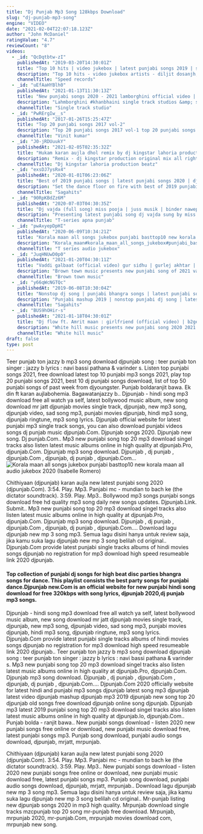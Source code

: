 ```yaml
---
title: "Dj Punjab Mp3 Song 128kbps Download"
slug: "dj-punjab-mp3-song"
engine: "VIDEO"
date: "2021-02-04T22:07:18.123Z"
author: "John McDaniel"
ratingValue: "4.7"
reviewCount: "8"
videos:
  - _id: "QcDqtbtw-zI"
    publishedAt: "2019-03-20T14:30:01Z"
    title: "Top 10 hits | video jukebox | latest punjabi songs 2019 | speed records"
    description: "Top 10 hits - video jukebox artists - diljit dosanjh, ammy virk, jassi gill, kulwinder billa, parmish verma, jassi gill, amrit maan, armaan bedil, gurnam bhullar"
    channelTitle: "Speed records"
  - _id: "uEfAaHYBlh0"
    publishedAt: "2021-01-13T11:30:13Z"
    title: "New punjabi songs 2020 - 2021 lamborghini official video | khan bhaini | shipra goyal ft. Raj shoker"
    description: "Lahmborghini #khanbhaini single track studios &amp; sajjan duhan presents the official full song of khan bhaini&#39;s latest track lamborghini new punjabi track"
    channelTitle: "Single track studio"
  - _id: "PwRErgIw__s"
    publishedAt: "2017-01-26T15:25:47Z"
    title: "Top 20 punjabi songs 2017 vol-2"
    description: "Top 20 punjabi songs 2017 vol-1 top 20 punjabi songs 2017 vol-3"
    channelTitle: "Vinit kumar"
  - _id: "J0-jRDUuukY"
    publishedAt: "2021-02-05T02:35:32Z"
    title: "Hukam karan aujla dhol remix by dj kingstar lahoria production beatz dj song"
    description: "Remix - dj kingstar production original mix all rights to music label co. &amp; no copyright infringement intended. Hukam karan aujla dhol mix dj kingstar lahoria"
    channelTitle: "Dj kingstar lahoria production beatz"
  - _id: "exsDJ7ysRx4"
    publishedAt: "2020-01-01T06:23:06Z"
    title: "Best of 2019 punjabi songs | latest punjabi songs 2020 | dj party songs | audio jukebox | saga music"
    description: "Set the dance floor on fire with best of 2019 punjabi songs dj non stop punjabi songs 2019 by jordan sandhu, sidhu moose wala, bohemia, badshah,"
    channelTitle: "Sagahits"
  - _id: "90RpKBdZz6M"
    publishedAt: "2020-07-03T04:30:35Z"
    title: "Dj vajda (full song) miss pooja | juss musik | binder nawepindia | latest punjabi songs 2020"
    description: "Presenting latest punjabi song dj vajda sung by miss pooja. The music of new punjabi song is given by juss musik while lyrics are penned by binder"
    channelTitle: "T-series apna punjab"
  - _id: "pwAxyepDpHI"
    publishedAt: "2020-06-09T10:34:21Z"
    title: "Korala maan all songs jukebox punjabi basttop10 new korala maan all audio jukebox 2020"
    description: "Korala_maan#korala_maan_all_songs_jukebox#punjabi_bast_top10_audio_jukebox_2020#karola_maan_audio_jukebox# my youtube channel subscribe"
    channelTitle: "T series audio jukebox"
  - _id: "JuqHNUwD0p0"
    publishedAt: "2021-01-20T04:30:11Z"
    title: "Vaddi galbaat (official video) gur sidhu | gurlej akhtar | punjabi songs | new punjabi songs 2020-21"
    description: "Brown town music presents new punjabi song of 2021 vaddi galbaat by gur sidhu ft.Gurlez akhtar. Do share your feedback in comments. Don&#39;t forget to"
    channelTitle: "Brown town music"
  - _id: "y66qWcNGTQc"
    publishedAt: "2019-06-08T10:30:04Z"
    title: "Nonstop dj song | punjabi bhangra songs | latest punjabi songs 2019 | punjabi dance songs | remix"
    description: "Punjabi mashup 2019 | nonstop punjabi dj song | latest punjabi song 2019 - bhangra hits subscribe saga hits to get the best collection of new punjabi songs"
    channelTitle: "Sagahits"
  - _id: "BUS9hOHir-s"
    publishedAt: "2021-01-18T04:30:01Z"
    title: "Dj flow ft. Amrit maan : girlfriend (official video) | b2gether pros | new punjabi song 2020 2021"
    description: "White hill music presents new punjabi song 2020 2021 girlfriend by dj flow ft. Amrit maan. Lyrics by amrit maan &amp; music by dj flow. A film by b2gether"
    channelTitle: "White hill music"
draft: false
type: post
---
```


Teer punjab ton jazzy b mp3 song download djpunjab song : teer punjab ton singer : jazzy b lyrics : navi bassi pathana &amp; varinder s. Listen top punjabi songs 2021, free download latest top 10 punjabi mp3 songs 2021, play top 20 punjabi songs 2021, best 10 dj punjabi songs download, list of top 50 punjabi songs of past week from djyoungster. Punjab boldaranjit bawa. Ek din ft karan aujlabohemia. Bagawatanjazzy b.. Djpunjab - hindi song mp3 download free all watch ya self, latest bollywood music album, new song download mr jatt djpunjab movies single track, djpunjab, new mp3 song, djpunjab video, sad song mp3, punjabi movies djpunjab, hindi mp3 song, djpunjab ringtune, mp3 song lyrics. Djpunjab official website for latest punjabi mp3 single track songs, you can also download punjabi videos songs dj punjab music djpunjab.Com. Djpunjab songs 2020. Djpunjab new song. Dj punjab.Com.. Mp3 new punjabi song top 20 mp3 download singel tracks also listen latest music albums online in high quality at djpunjab.Pro, djpunjab.Com. Djpunjab mp3 song download. Djpunjab , dj punjab , djpunjab.Com , djpunjab, dj punjab , djpunjab.Com...
![Korala maan all songs jukebox punjabi basttop10 new korala maan all audio jukebox 2020 (Isabelle Romero)](https://i.ytimg.com/vi/pwAxyepDpHI/hqdefault.jpg "Korala maan all songs jukebox punjabi basttop10 new korala maan all audio jukebox 2020 (Verna Griffith)")

Chithiyaan (djpunjab) karan aujla new latest punjabi song 2020 (djpunjab.Com). 3:54. Play. Mp3. Panjabi mc - mundian to bach ke (the dictator soundtrack). 3:59. Play. Mp3.. Bollywood mp3 songs punjabi songs download free hd quality mp3 song daily new songs updates. Djpunjab.Link. Submit.. Mp3 new punjabi song top 20 mp3 download singel tracks also listen latest music albums online in high quality at djpunjab.Pro, djpunjab.Com. Djpunjab mp3 song download. Djpunjab , dj punjab , djpunjab.Com , djpunjab, dj punjab , djpunjab.Com.... Download lagu djpunjab new mp 3 song mp3. Semua lagu disini hanya untuk review saja, jika kamu suka lagu djpunjab new mp 3 song belilah cd original.. Djpunjab.Com provide latest punjabi single tracks albums of hindi movies songs djpunjab no registration for mp3 download high speed resumeable link 2020 djpunjab.
<!--inArticleAds-->

<!--galleryOne-->

#### Top collection of punjabi dj songs for high beat disc parties bhangra songs for dance. This playlist consists the best party songs for punjabi dance.Djpunjab new.Com is an official website for new punjabi hindi song download for free 320kbps with song lyrics, djpunjab 2020,dj punjab mp3 songs.
<!--inArticleAds-->

<!--galleryTwo-->

Djpunjab - hindi song mp3 download free all watch ya self, latest bollywood music album, new song download mr jatt djpunjab movies single track, djpunjab, new mp3 song, djpunjab video, sad song mp3, punjabi movies djpunjab, hindi mp3 song, djpunjab ringtune, mp3 song lyrics. Djpunjab.Com provide latest punjabi single tracks albums of hindi movies songs djpunjab no registration for mp3 download high speed resumeable link 2020 djpunjab.. Teer punjab ton jazzy b mp3 song download djpunjab song : teer punjab ton singer : jazzy b lyrics : navi bassi pathana &amp; varinder s. Mp3 new punjabi song top 20 mp3 download singel tracks also listen latest music albums online in high quality at djpunjab.Pro, djpunjab.Com. Djpunjab mp3 song download. Djpunjab , dj punjab , djpunjab.Com , djpunjab, dj punjab , djpunjab.Com.... Djpunjab.Com 2020 officially website for latest hindi and punjabi mp3 songs djpunjab latest song mp3 djpunjab latest video djpunjab mashup djpunjab mp3 2019 djpunjab new song top 20 djpunjab old songs free download djpunjab online song djpunjab. Djpunjab mp3 latest 2019 punjabi song top 20 mp3 download singel tracks also listen latest music albums online in high quality at djpunjab.Io, djpunjab.Com.. Punjab bolda - ranjit bawa.. New punjabi songs download - listen 2020 new punjabi songs free online or download, new punjabi music download free, latest punjabi songs mp3. Punjab song download, punjabi audio songs download, djpunjab, mrjatt, mrpunjab.
<!--galleryThree-->

Chithiyaan (djpunjab) karan aujla new latest punjabi song 2020 (djpunjab.Com). 3:54. Play. Mp3. Panjabi mc - mundian to bach ke (the dictator soundtrack). 3:59. Play. Mp3.. New punjabi songs download - listen 2020 new punjabi songs free online or download, new punjabi music download free, latest punjabi songs mp3. Punjab song download, punjabi audio songs download, djpunjab, mrjatt, mrpunjab.. Download lagu djpunjab new mp 3 song mp3. Semua lagu disini hanya untuk review saja, jika kamu suka lagu djpunjab new mp 3 song belilah cd original.. Mr-punjab listing new djpunjab songs 2020 in mp3 high quality. Mrpunjab download single tracks mzcpunjab top 20 song mr-punjab free download. Mrpunjab, mrpunjab 2020, mr-punjab.Com, mrpunjab movies download com, mrpunjab new song.